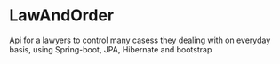 # LawAndOrder
Api for a lawyers to control many casess they dealing with on everyday basis, using Spring-boot, JPA, Hibernate and bootstrap 

